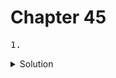 # Chapter 45

<pre>1. </pre>

<details>
  <summary>Solution</summary>
  <pre></pre>
</details>

<br>